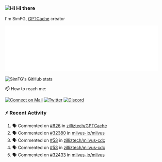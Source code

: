 ### <img src='https://qpluspicture.oss-cn-beijing.aliyuncs.com/6LjjQA/Hi.gif' alt='Hi' width="24"/> Hi there

I'm SimFG, [GPTCache](https://github.com/zilliztech/GPTCache) creator

![Metrics 👋](/metrics.plugin.followup.user.svg)

![SimFG's GitHub stats](https://github-readme-stats.vercel.app/api?username=SimFG&show_icons=true&theme=radical&count_private=true)

📫 How to reach me:

[![Connect on Mail](https://img.shields.io/badge/Ask%20me-anything-1abc9c.svg)](mailto:1142838399@qq.com)
[![Twitter](https://img.shields.io/twitter/follow/FogSim?style=social)](https://twitter.com/FogSim)
[![Discord](https://img.shields.io/discord/1092648432495251507?label=Discord&logo=discord)](https://discord.gg/Q8C6WEjSWV)

### :zap: Recent Activity

<!--START_SECTION:activity-->
1. 🗣 Commented on [#626](https://github.com/zilliztech/GPTCache/issues/626) in [zilliztech/GPTCache](https://github.com/zilliztech/GPTCache)
2. 🗣 Commented on [#32380](https://github.com/milvus-io/milvus/issues/32380) in [milvus-io/milvus](https://github.com/milvus-io/milvus)
3. 🗣 Commented on [#53](https://github.com/zilliztech/milvus-cdc/issues/53) in [zilliztech/milvus-cdc](https://github.com/zilliztech/milvus-cdc)
4. 🗣 Commented on [#53](https://github.com/zilliztech/milvus-cdc/issues/53) in [zilliztech/milvus-cdc](https://github.com/zilliztech/milvus-cdc)
5. 🗣 Commented on [#32433](https://github.com/milvus-io/milvus/issues/32433) in [milvus-io/milvus](https://github.com/milvus-io/milvus)
<!--END_SECTION:activity-->

